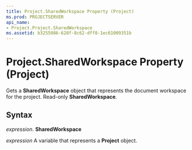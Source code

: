 ```yaml
---
title: Project.SharedWorkspace Property (Project)
ms.prod: PROJECTSERVER
api_name:
- Project.Project.SharedWorkspace
ms.assetid: b3255086-628f-8c62-dff8-1ec61009351b
---
```



# Project.SharedWorkspace Property (Project)

Gets a  **SharedWorkspace** object that represents the document workspace for the project. Read-only **SharedWorkspace**.


## Syntax

 _expression_. **SharedWorkspace**

 _expression_ A variable that represents a **Project** object.


